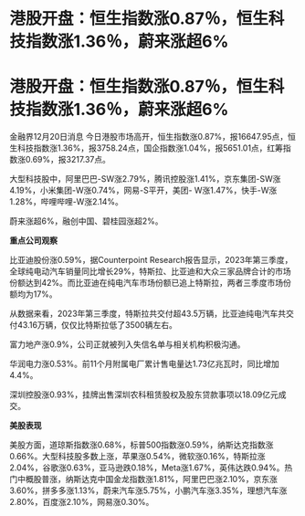 # 港股开盘：恒生指数涨0.87％，恒生科技指数涨1.36％，蔚来涨超6%

# 港股开盘：恒生指数涨0.87％，恒生科技指数涨1.36％，蔚来涨超6%

金融界12月20日消息
今日港股市场高开，恒生指数涨0.87%，报16647.95点，恒生科技指数涨1.36%，报3758.24点，国企指数涨1.04%，报5651.01点，红筹指数涨0.69%，报3217.37点。

大型科技股中，阿里巴巴-SW涨2.79%，腾讯控股涨1.41%，京东集团-SW涨4.19%，小米集团-W涨0.74%，网易-S平开，美团-
W涨1.47%，快手-W涨1.28%，哔哩哔哩-W涨2.14%。

蔚来涨超6%，融创中国、碧桂园涨超2%。

**重点公司观察**

比亚迪股份涨0.59%，据Counterpoint
Research报告显示，2023年第三季度，全球纯电动汽车销量同比增长29%，特斯拉、比亚迪和大众三家品牌合计的市场份额达到42%。而比亚迪在纯电汽车市场份额已追上特斯拉，两者三季度市场份额均为17%。

从数据来看，2023年第三季度，特斯拉共交付超43.5万辆，比亚迪纯电汽车共交付43.16万辆，仅仅比特斯拉低了3500辆左右。

富力地产涨0.9%，公司正就被列入失信名单与相关机构积极沟通。

华润电力涨0.53%。前11个月附属电厂累计售电量达1.73亿兆瓦时，同比增加4.4%。

深圳控股涨0.93%，挂牌出售深圳农科租赁股权及股东贷款事项以18.09亿元成交。

**美股表现**

美股方面，道琼斯指数涨0.68%，标普500指数涨0.59%，纳斯达克指数涨0.66%。大型科技股多数上涨，苹果涨0.54%，微软涨0.16%，特斯拉涨2.04%，谷歌涨0.63%，亚马逊跌0.18%，Meta涨1.67%，英伟达跌0.94%。热门中概股普涨，纳斯达克中国金龙指数涨1.81%，阿里巴巴涨2.10%，京东涨3.60%，拼多多涨1.13%，蔚来汽车涨5.75%，小鹏汽车涨3.35%，理想汽车涨2.80%，百度涨2.10%，网易涨0.30%。

